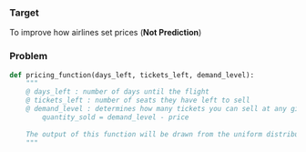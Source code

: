 ### Target
To improve how airlines set prices (**Not Prediction**)

### Problem

```python
def pricing_function(days_left, tickets_left, demand_level):
	"""
	@ days_left : number of days until the flight
	@ tickets_left : number of seats they have left to sell
	@ demand_level : determines how many tickets you can sell at any given prices. (Ticket quantities are capped at the number of seats avaialable)
		quantity_sold = demand_level - price
		
	The output of this function will be drawn from the uniform distribution between 100 and 200.
	"""

```

